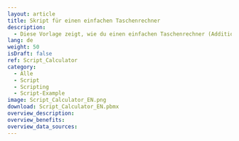 ```yaml
---
layout: article
title: Skript für einen einfachen Taschenrechner
description: 
  - Diese Vorlage zeigt, wie du einen einfachen Taschenrechner (Addition und Subtraktion) erstellst und verwenden kannst.
lang: de
weight: 50
isDraft: false
ref: Script_Calculator
category:
  - Alle
  - Script
  - Scripting
  - Script-Example
image: Script_Calculator_EN.png
download: Script_Calculator_EN.pbmx
overview_description:
overview_benefits:
overview_data_sources:
---
```

